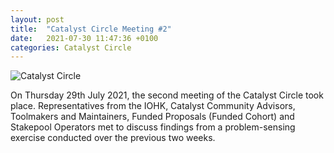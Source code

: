 ```yaml
---
layout: post
title:  "Catalyst Circle Meeting #2"
date:   2021-07-30 11:47:36 +0100
categories: Catalyst Circle
---
```


![Catalyst Circle](....assets/Catalyst-Circle.png)

On Thursday 29th July 2021, the second meeting of the Catalyst Circle took place. Representatives from the IOHK, Catalyst Community Advisors, Toolmakers and Maintainers, Funded Proposals (Funded Cohort) and Stakepool Operators met to discuss findings from a problem-sensing exercise conducted over the previous two weeks.
